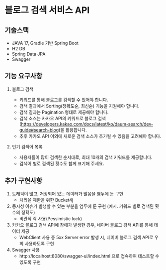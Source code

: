 # 블로그 검색 서비스 API

## 기술스택
  - JAVA 17, Gradle 기반 Spring Boot
  - H2 DB
  - Spring Data JPA
  - Swagger

## 기능 요구사항
1. 블로그 검색
    - 키워드를 통해 블로그를 검색할 수 있어야 합니다.
    - 검색 결과에서 Sorting(정확도순, 최신순) 기능을 지원해야 합니다.
    - 검색 결과는 Pagination 형태로 제공해야 합니다.
    - 검색 소스는 카카오 API의 키워드로 블로그 검색(https://developers.kakao.com/docs/latest/ko/daum-search/dev-guide#search-blog)을 활용합니다.
    - 추후 카카오 API 이외에 새로운 검색 소스가 추가될 수 있음을 고려해야 합니다.

2. 인기 검색어 목록
    - 사용자들이 많이 검색한 순서대로, 최대 10개의 검색 키워드를 제공합니다.
    - 검색어 별로 검색된 횟수도 함께 표기해 주세요.

## 추가 구현사항
1. 트래픽이 많고, 저장되어 있는 데이터가 많음을 염두에 둔 구현
    - 처리율 제한을 위한 Bucket4j
2. 동시성 이슈가 발생할 수 있는 부분을 염두에 둔 구현 (예시. 키워드 별로 검색된 횟수의 정확도)
    - 비관적 락 사용(Pessimistic lock)
3. 카카오 블로그 검색 API에 장애가 발생한 경우, 네이버 블로그 검색 API를 통해 데이터 제공
    - WebClient 사용 중 5xx Server error 발생 시, 네이버 블로그 검색 API로 우회 사용하도록 구현
4. Swagger 사용
    - http://localhost:8080/swagger-ui/index.html 으로 접속하여 테스트할 수 있도록 구현

